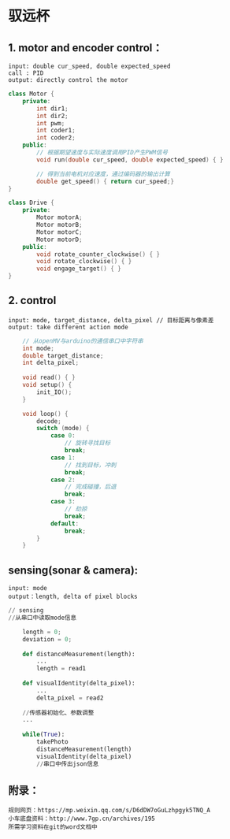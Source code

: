 # 驭远杯
## 1. motor and encoder control：
	input: double cur_speed, double expected_speed  
	call : PID
	output: directly control the motor
```cpp
class Motor {
	private:
		int dir1;
		int dir2;
		int pwm;
		int coder1;
		int coder2;
	public:
		// 根据期望速度与实际速度调用PID产生PWM信号
		void run(double cur_speed, double expected_speed) { }

		// 得到当前电机对应速度，通过编码器的输出计算
		double get_speed() { return cur_speed;}	
}

class Drive {
	private: 
		Motor motorA;
		Motor motorB;
		Motor motorC;
		Motor motorD;
	public:
		void rotate_counter_clockwise() { }
		void rotate_clockwise() { }
		void engage_target() { }
}
```
## 2. control
    input: mode, target_distance, delta_pixel // 目标距离与像素差
    output: take different action mode
```cpp
	// 从openMV与arduino的通信串口中字符串
	int mode;
	double target_distance;
	int delta_pixel;
	
	void read() { }
	void setup() {
		init_IO();		
	}

	void loop() {
		decode;
		switch (mode) {
			case 0:
				// 旋转寻找目标
				break;
			case 1:
				// 找到目标，冲刺
				break;
			case 2:
				// 完成碰撞，后退
				break;
			case 3:
				// 劫掠
				break;
			default:
				break;
		}
	}
```

## sensing(sonar & camera): 
	input: mode
    output：length, delta of pixel blocks
```python
// sensing 
//从串口中读取mode信息

	length = 0;
	deviation = 0;
	
	def distanceMeasurement(length):
		...
		length = read1
	
	def visualIdentity(delta_pixel):
		...
		delta_pixel = read2
	
	//传感器初始化、参数调整
	...
	
	while(True):
		takePhoto
		distanceMeasurement(length)
		visualIdentity(delta_pixel)
		//串口中传出json信息
```


## 附录：
    规则网页：https://mp.weixin.qq.com/s/D6dDW7oGuLzhpgyk5TNQ_A
    小车底盘资料：http://www.7gp.cn/archives/195
    所需学习资料在git的word文档中
